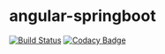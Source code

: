 # angular-springboot

[![Build Status](https://travis-ci.org/dejames/angular-springboot.svg?branch=master)](https://travis-ci.org/dejames/angular-springboot)
[![Codacy Badge](https://api.codacy.com/project/badge/grade/a3de7ce1c77d40af9d65fe1776d83ae3)](https://www.codacy.com/app/mailtodeepujames/angular-springboot)
